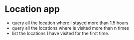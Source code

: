 # Location app

- query all the location where I stayed more than 1.5 hours
- query all the locations where is visited more than n times
- list the locations I have visited for the first time.